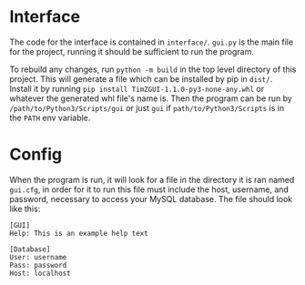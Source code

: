 # Interface

The code for the interface is contained in `interface/`. `gui.py` is the main file for the project, running it should be sufficient to run the program.

To rebuild any changes, run `python -m build` in the top level directory of this project. This will generate a file which can be installed by pip in `dist/`. Install it by running `pip install TimZGUI-1.1.0-py3-none-any.whl` or whatever the generated whl file's name is. Then the program can be run by `/path/to/Python3/Scripts/gui` or just `gui` if `path/to/Python3/Scripts` is in the `PATH` env variable.

# Config

When the program is run, it will look for a file in the directory it is ran named `gui.cfg`, in order for it to run this file must include the host, username, and password, necessary to access your MySQL database. The file should look like this:

    [GUI]
    Help: This is an example help text

    [Database]
    User: username
    Pass: password
    Host: localhost
